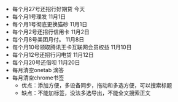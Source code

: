 - 每个⽉27号还招⾏好期贷 今天
- 每个⽉1号理发 11⽉1⽇
- 每个⽉1号彻底更换猫砂 11⽉1⽇
- 每个⽉2号还招⾏信⽤卡 11⽉2⽇
- 每个⽉8号美团⽉付。 11⽉8⽇
- 每个⽉10号领取腾讯王卡互联⽹会员权益 11⽉10⽇
- 每个⽉12号还招⾏闪电贷 11⽉12⽇
- 每个⽉20号还借呗 11⽉20⽇
- 每月清空onetab 滴答
- 每月清空chrome书签
	- 优点：添加方便，多设备同步，拖动和多选方便，可以搜索标题
	- 缺点：不能加标签，没法多选导出，不能全文搜索正文